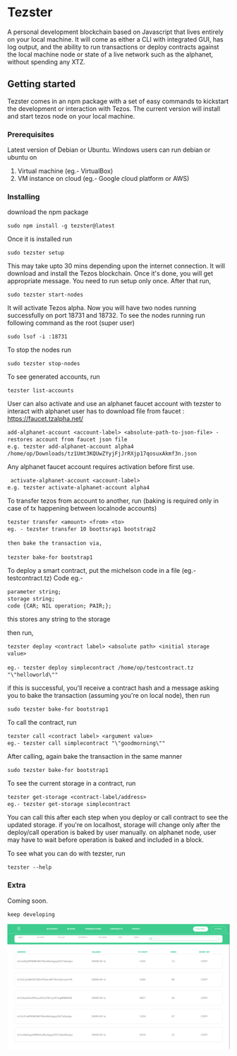 # Tezster
A personal development blockchain based on Javascript that lives entirely on your local machine. It will come as either a CLI with integrated GUI, has log output, and the ability to run transactions or deploy contracts against the local machine node or state of a live network such as the alphanet, without spending any XTZ.

## Getting started

Tezster comes in an npm package with a set of easy commands to kickstart the development or interaction with Tezos. The current version will install and start tezos node on your local machine.

### Prerequisites

Latest version of Debian or Ubuntu. Windows users can run debian or ubuntu on

1. Virtual  machine (eg.- VirtualBox)
2. VM instance on cloud (eg.- Google cloud platform or AWS)

### Installing

download the npm package

```
sudo npm install -g tezster@latest
```

Once it is installed run

```
sudo tezster setup
```
This may take upto 30 mins depending upon the internet connection. It will download and install the Tezos blockchain.
Once it's done, you will get appropriate message. You need to run setup only once. After that run, 

```
sudo tezster start-nodes
```
It will activate Tezos alpha. Now you will have two nodes running successfully on port 18731 and 18732. To see the nodes running 
run following command as the root (super user)

```
sudo lsof -i :18731
```
To stop the nodes run

```
sudo tezster stop-nodes
```
To see generated accounts, run

```
tezster list-accounts
```
User can also activate and use an alphanet faucet account with tezster to interact with alphanet
user has to download file from  faucet : https://faucet.tzalpha.net/

```
add-alphanet-account <account-label> <absolute-path-to-json-file> - restores account from faucet json file
e.g. tezster add-alphanet-account alpha4 /home/op/Downloads/tz1Umt3KQUwZYyjFjJrRXjp17qosuxAkmf3n.json

```
Any alphanet faucet account requires activation before first use.

```
 activate-alphanet-account <account-label>
e.g. tezster activate-alphanet-account alpha4

```
To transfer tezos from account to another, run (baking is required only in case of tx happening between localnode accounts)

```
tezster transfer <amount> <from> <to> 
eg. - tezster transfer 10 boottsrap1 bootstrap2

then bake the transaction via,

tezster bake-for bootstrap1 
```
To deploy a smart contract, put the michelson code in  a file (eg.- testcontract.tz)
Code eg.-

```
parameter string;
storage string;
code {CAR; NIL operation; PAIR;};

```
this stores any string to the storage

then run,

```
tezster deploy <contract label> <absolute path> <initial storage value>

eg.- tezster deploy simplecontract /home/op/testcontract.tz "\"helloworld\""

```
if this is successful, you'll receive a contract hash and a message asking you to bake the transaction (assuming you're on local node), then run

```
sudo tezster bake-for bootstrap1

```
To call the contract, run

```
tezster call <contract label> <argument value>
eg.- tezster call simplecontract "\"goodmorning\""

```
After calling, again bake the transaction in the same manner

```
sudo tezster bake-for bootstrap1

```
To see the current storage in a contract, run

```
tezster get-storage <contract-label/address>
eg.- tezster get-storage simplecontract

```
You can call this after each step when you deploy or call contract to see the updated storage.
if you're on localhost, storage will change only after the deploy/call operation is baked by user manually.
on alphanet node, user may have to wait before operation is baked and included in a block.

To see what you can do with tezster, run

```
tezster --help
```

### Extra

Coming soon.

```
keep developing
```
![image](tzaddr.PNG)

